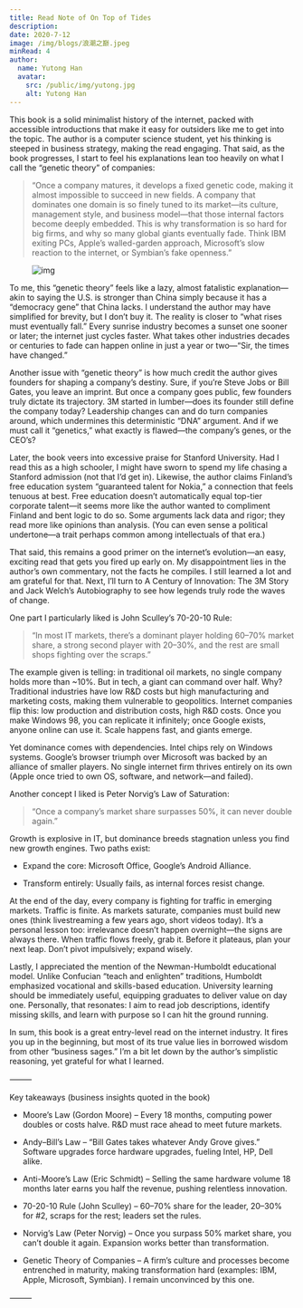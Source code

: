 ```yaml
---
title: Read Note of On Top of Tides
description: 
date: 2020-7-12
image: /img/blogs/浪潮之巅.jpeg
minRead: 4
author:
  name: Yutong Han
  avatar:
    src: /public/img/yutong.jpg
    alt: Yutong Han
---
```


This book is a solid minimalist history of the internet, packed with accessible introductions that make it easy for outsiders like me to get into the topic. The author is a computer science student, yet his thinking is steeped in business strategy, making the read engaging. That said, as the book progresses, I start to feel his explanations lean too heavily on what I call the “genetic theory” of companies:

> “Once a company matures, it develops a fixed genetic code, making it almost impossible to succeed in new fields. A company that dominates one domain is so finely tuned to its market—its culture, management style, and business model—that those internal factors become deeply embedded. This is why transformation is so hard for big firms, and why so many global giants eventually fade. Think IBM exiting PCs, Apple’s walled-garden approach, Microsoft’s slow reaction to the internet, or Symbian’s fake openness.”

<figure class="blog-img-container">
  <img src="/img/blogs/浪潮之巅.jpeg" class="blog-img-small" alt="img" loading="lazy" />
</figure>

To me, this “genetic theory” feels like a lazy, almost fatalistic explanation—akin to saying the U.S. is stronger than China simply because it has a “democracy gene” that China lacks. I understand the author may have simplified for brevity, but I don’t buy it. The reality is closer to “what rises must eventually fall.” Every sunrise industry becomes a sunset one sooner or later; the internet just cycles faster. What takes other industries decades or centuries to fade can happen online in just a year or two—“Sir, the times have changed.”

Another issue with “genetic theory” is how much credit the author gives founders for shaping a company’s destiny. Sure, if you’re Steve Jobs or Bill Gates, you leave an imprint. But once a company goes public, few founders truly dictate its trajectory. 3M started in lumber—does its founder still define the company today? Leadership changes can and do turn companies around, which undermines this deterministic “DNA” argument. And if we must call it “genetics,” what exactly is flawed—the company’s genes, or the CEO’s?

Later, the book veers into excessive praise for Stanford University. Had I read this as a high schooler, I might have sworn to spend my life chasing a Stanford admission (not that I’d get in). Likewise, the author claims Finland’s free education system “guaranteed talent for Nokia,” a connection that feels tenuous at best. Free education doesn’t automatically equal top-tier corporate talent—it seems more like the author wanted to compliment Finland and bent logic to do so. Some arguments lack data and rigor; they read more like opinions than analysis. (You can even sense a political undertone—a trait perhaps common among intellectuals of that era.)

That said, this remains a good primer on the internet’s evolution—an easy, exciting read that gets you fired up early on. My disappointment lies in the author’s own commentary, not the facts he compiles. I still learned a lot and am grateful for that. Next, I’ll turn to A Century of Innovation: The 3M Story and Jack Welch’s Autobiography to see how legends truly rode the waves of change.

One part I particularly liked is John Sculley’s 70-20-10 Rule:

> “In most IT markets, there’s a dominant player holding 60–70% market share, a strong second player with 20–30%, and the rest are small shops fighting over the scraps.”

The example given is telling: in traditional oil markets, no single company holds more than ~10%. But in tech, a giant can command over half. Why? Traditional industries have low R&D costs but high manufacturing and marketing costs, making them vulnerable to geopolitics. Internet companies flip this: low production and distribution costs, high R&D costs. Once you make Windows 98, you can replicate it infinitely; once Google exists, anyone online can use it. Scale happens fast, and giants emerge.

Yet dominance comes with dependencies. Intel chips rely on Windows systems. Google’s browser triumph over Microsoft was backed by an alliance of smaller players. No single internet firm thrives entirely on its own (Apple once tried to own OS, software, and network—and failed).

Another concept I liked is Peter Norvig’s Law of Saturation:

> “Once a company’s market share surpasses 50%, it can never double again.”

Growth is explosive in IT, but dominance breeds stagnation unless you find new growth engines. Two paths exist:

- Expand the core: Microsoft Office, Google’s Android Alliance.

- Transform entirely: Usually fails, as internal forces resist change.

At the end of the day, every company is fighting for traffic in emerging markets. Traffic is finite. As markets saturate, companies must build new ones (think livestreaming a few years ago, short videos today). It’s a personal lesson too: irrelevance doesn’t happen overnight—the signs are always there. When traffic flows freely, grab it. Before it plateaus, plan your next leap. Don’t pivot impulsively; expand wisely.

Lastly, I appreciated the mention of the Newman-Humboldt educational model. Unlike Confucian “teach and enlighten” traditions, Humboldt emphasized vocational and skills-based education. University learning should be immediately useful, equipping graduates to deliver value on day one. Personally, that resonates: I aim to read job descriptions, identify missing skills, and learn with purpose so I can hit the ground running.

In sum, this book is a great entry-level read on the internet industry. It fires you up in the beginning, but most of its true value lies in borrowed wisdom from other “business sages.” I’m a bit let down by the author’s simplistic reasoning, yet grateful for what I learned.

⸻

Key takeaways (business insights quoted in the book)

- Moore’s Law (Gordon Moore) – Every 18 months, computing power doubles or costs halve. R&D must race ahead to meet future markets.

- Andy–Bill’s Law – “Bill Gates takes whatever Andy Grove gives.” Software upgrades force hardware upgrades, fueling Intel, HP, Dell alike.

- Anti-Moore’s Law (Eric Schmidt) – Selling the same hardware volume 18 months later earns you half the revenue, pushing relentless innovation.

- 70-20-10 Rule (John Sculley) – 60–70% share for the leader, 20–30% for #2, scraps for the rest; leaders set the rules.

- Norvig’s Law (Peter Norvig) – Once you surpass 50% market share, you can’t double it again. Expansion works better than transformation.

- Genetic Theory of Companies – A firm’s culture and processes become entrenched in maturity, making transformation hard (examples: IBM, Apple, Microsoft, Symbian). I remain unconvinced by this one.

⸻
